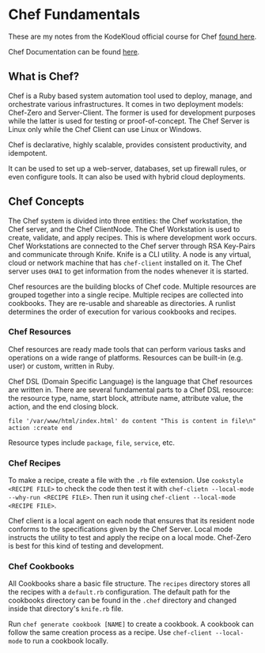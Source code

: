 # Chef Fundamentals

These are my notes from the KodeKloud official course for Chef [found here](https://kodekloud.com/courses/chef-for-the-absolute-beginners/).

Chef Documentation can be found [here](https://docs.chef.io/).

## What is Chef?

Chef is a Ruby based system automation tool used to deploy, manage, and orchestrate various infrastructures. It comes in two deployment models: Chef-Zero and Server-Client. The former is used for development purposes while the latter is used for testing or proof-of-concept. The Chef Server is Linux only while the Chef Client can use Linux or Windows.

Chef is declarative, highly scalable, provides consistent productivity, and idempotent. 

It can be used to set up a web-server, databases, set up firewall rules, or even configure tools. It can also be used with hybrid cloud deployments.

## Chef Concepts

The Chef system is divided into three entities: the Chef workstation, the Chef server, and the Chef ClientNode. The Chef Workstation is used to create, validate, and apply recipes. This is where development work occurs. Chef Workstations are connected to the Chef server through RSA Key-Pairs and communicate through Knife. Knife is a CLI utility. A node is any virtual, cloud or network machine that has `chef-client` installed on it. The Chef server uses `OHAI` to get information from the nodes whenever it is started.

Chef resources are the building blocks of Chef code. Multiple resources are grouped together into a single recipe. Multiple recipes are collected into cookbooks. They are re-usable and shareable as directories. A runlist determines the order of execution for various cookbooks and recipes.

### Chef Resources

Chef resources are ready made tools that can perform various tasks and operations on a wide range of platforms. Resources can be built-in (e.g. user) or custom, written in Ruby.

Chef DSL (Domain Specific Language) is the language that Chef resources are written in. There are several fundamental parts to a Chef DSL resource: the resource type, name, start block, attribute name, attribute value, the action, and the end closing block.

`
file '/var/www/html/index.html' do
  content "This is content in file\n"
  action :create
end
`

Resource types include `package`, `file`, `service`, etc.


### Chef Recipes

To make a recipe, create a file with the `.rb` file extension. Use `cookstyle <RECIPE FILE>` to check the code then test it with `chef-clietn --local-mode --why-run <RECIPE FILE>`. Then run it using `chef-client --local-mode <RECIPE FILE>`.

Chef client is a local agent on each node that ensures that its resident node conforms to the specifications given by the Chef Server. Local mode instructs the utility to test and apply the recipe on a local mode. Chef-Zero is best for this kind of testing and development.

### Chef Cookbooks

All Cookbooks share a basic file structure. The `recipes` directory stores all the recipes with a `default.rb` configuration. The default path for the cookbooks directory can be found in the `.chef` directory and changed inside that directory's `knife.rb` file.

Run `chef generate cookbook [NAME]` to create a cookbook. A cookbook can follow the same creation process as a recipe. Use `chef-client --local-mode` to run a cookbook locally.
